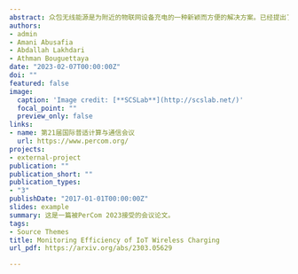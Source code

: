 ```yaml
---
abstract: 众包无线能源是为附近的物联网设备充电的一种新颖而方便的解决方案。已经提出了几个应用来实现点对点的无线能源充电。然而，他们都没有考虑无线传输能量的能源效率。在本文中，我们提出了一个能量估计框架，预测实际接收的能量。我们的框架使用两种机器学习算法，即XGBoost和神经网络，来估计接收能量。结果显示，神经网络模型在预测接收能量方面比XGBoost更好。我们通过收集一个真实的无线能源数据集来训练和评估我们的模型。
authors:
- admin
- Amani Abusafia
- Abdallah Lakhdari
- Athman Bouguettaya
date: "2023-02-07T00:00:00Z"
doi: ""
featured: false
image:
  caption: 'Image credit: [**SCSLab**](http://scslab.net/)'
  focal_point: ""
  preview_only: false
links:
- name: 第21届国际普适计算与通信会议
  url: https://www.percom.org/
projects:
- external-project
publication: ""
publication_short: ""
publication_types:
- "3"
publishDate: "2017-01-01T00:00:00Z"
slides: example
summary: 这是一篇被PerCom 2023接受的会议论文。
tags:
- Source Themes
title: Monitoring Efficiency of IoT Wireless Charging
url_pdf: https://arxiv.org/abs/2303.05629

---
```


